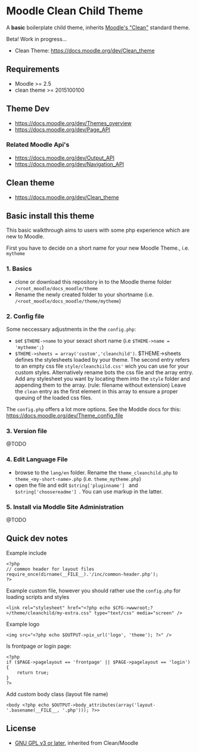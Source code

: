 # Moodle Clean Child Theme

A **basic** boilerplate child theme, inherits [Moodle's "Clean"](https://docs.moodle.org/29/en/Standard_themes) standard theme.

Beta! Work in progress...

 * Clean Theme: https://docs.moodle.org/dev/Clean_theme

## Requirements

 * Moodle >= 2.5
 * clean theme >= 2015100100

## Theme Dev

 * https://docs.moodle.org/dev/Themes_overview
 * https://docs.moodle.org/dev/Page_API

### Related Moodle Api's

 * https://docs.moodle.org/dev/Output_API
 * https://docs.moodle.org/dev/Navigation_API

## Clean theme

 * https://docs.moodle.org/dev/Clean_theme

## Basic install this theme
This basic walkthrough aims to users with some php experience which are new to Moodle.

First you have to decide on a short name for your new Moodle Theme., i.e. `mytheme`

### 1. Basics

 * clone or download this repository in to the Moodle theme folder `/<root_moodle/docs_moodle/theme`
 * Rename the newly created folder to your shortname (i.e. `/<root_moodle/docs_moodle/theme/mytheme`)

### 2. Config file

Some neccessary adjustments in the  the `config.php`:

 * set `$THEME->name` to your sexact short name (i.e `$THEME->name = 'mytheme';`)
 * `$THEME->sheets = array('custom','cleanchild')`.
 $THEME->sheets defines the stylesheets loaded by your theme. The second entry refers to an empty css file `style/cleanchiild.css'` wich you can use for your custom styles.  Alternatively rename bots the css file and the array entry. Add any stylesheet you want by locating them into the `style` folder and appending them to the array. (rule: filename without extension)
 Leave the `clean` entry as the first element in this array to ensure a proper queuing of the loaded css files.

The  `config.php` offers a lot more options. See the Moddle docs for this: https://docs.moodle.org/dev/Theme_config_file

### 3. Version file

 @TODO

### 4. Edit Language File

  * browse to the `lang/en` folder. Rename the `theme_cleanchild.php` to `theme_<my-short-name>.php` (i.e.  `theme_mytheme.php`)
  * open the file and edit `$string['pluginname'] ` and `$string['choosereadme'] `. You can use markup in the latter.

### 5. Install via Moddle Site Administration

 @TODO

## Quick dev notes


Example include

```
<?php
// common header for layout files
require_once(dirname(__FILE__).'/inc/common-header.php');
?>
```

Example custom file, however you should rather use the `config.php` for loading scripts and styles

```
<link rel="stylesheet" href="<?php echo $CFG->wwwroot;?>/theme/cleanchild/my-extra.css" type="text/css" media="screen" />
```

Example logo

```
<img src="<?php echo $OUTPUT->pix_url('logo', 'theme'); ?>" />
```

Is frontpage *or* login page:

```
<?php
if ($PAGE->pagelayout == 'frontpage' || $PAGE->pagelayout == 'login') {
    return true;
}
?>
```

Add custom body class (layout file name)

```
<body <?php echo $OUTPUT->body_attributes(array('layout-'.basename(__FILE__, '.php'))); ?>>
```

## License

* [GNU GPL v3 or later](http://www.gnu.org/copyleft/gpl.html), inherited from Clean/Moodle

